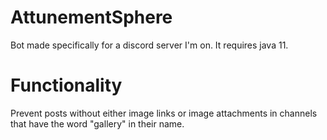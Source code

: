# AttunementSphere
Bot made specifically for a discord server I'm on. It requires java 11.

# Functionality
Prevent posts without either image links or image attachments in channels that have the word "gallery" in their name.
